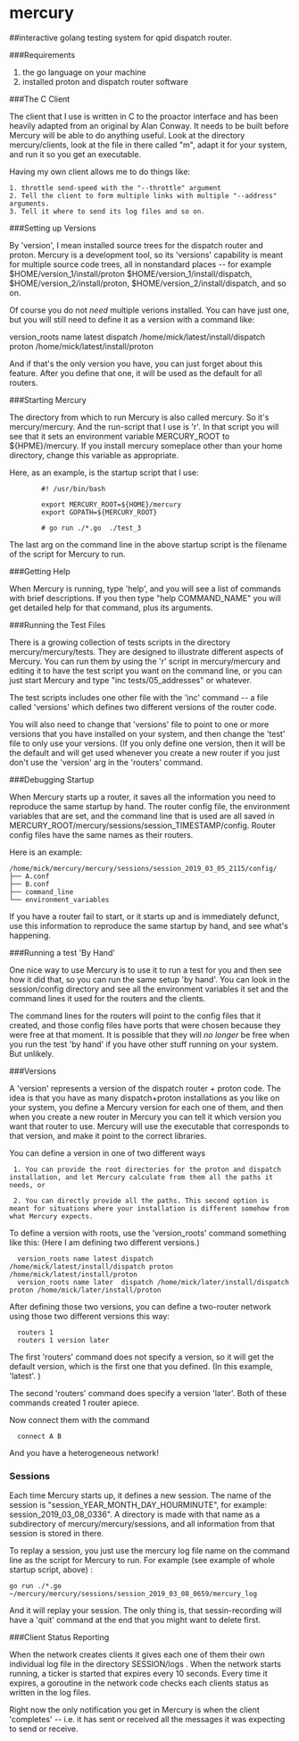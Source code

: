 # mercury
##interactive golang testing system for qpid dispatch router.

###Requirements

  1. the go language on your machine
  2. installed proton and dispatch router software



###The C Client

  The client that I use is written in C to the proactor interface and has been heavily adapted from an original by Alan Conway. It needs to be built before Mercury will be able to do anything useful. Look at the directory mercury/clients, look at the file in there called "m", adapt it for your system, and run it so you get an executable.

  Having my own client allows me to do things like:
    
    1. throttle send-speed with the "--throttle" argument
    2. Tell the client to form multiple links with multiple "--address" arguments.
    3. Tell it where to send its log files and so on.



###Setting up Versions

  By 'version', I mean installed source trees for the dispatch router and proton. Mercury is a development tool, so its 'versions' capability is meant for multiple source code trees, all in nonstandard places -- for example $HOME/version_1/install/proton   $HOME/version_1/install/dispatch,  $HOME/version_2/install/proton, $HOME/version_2/install/dispatch, and so on.

  Of course you do not *need* multiple verions installed. You can have just one, but you will still need to define it as a version with a command like:

  version_roots name latest dispatch /home/mick/latest/install/dispatch proton /home/mick/latest/install/proton

  And if that's the only version you have, you can just forget about this feature. After you define that one, it will be used as the default for all routers.





###Starting Mercury

  The directory from which to run Mercury is also called mercury.  So it's mercury/mercury.  And the run-script that I use is 'r'.
  In that script you will see that it sets an environment variable MERCURY_ROOT to ${HPME}/mercury. If you install mercury someplace other than your home directory, change this variable as appropriate.

  Here, as an example, is the startup script that I use:

            #! /usr/bin/bash

            export MERCURY_ROOT=${HOME}/mercury
            export GOPATH=${MERCURY_ROOT}

            # go run ./*.go  ./test_3

  The last arg on the command line in the above startup script is the filename of the script for Mercury to run.




###Getting Help

  When Mercury is running, type 'help', and you will see a list of commands with brief descriptions. If you then type "help COMMAND_NAME" you will get detailed help for that command, plus its arguments.



###Running the Test Files


  There is a growing collection of tests scripts in the directory  mercury/mercury/tests.  They are designed to illustrate different aspects of Mercury. You can run them by using the 'r' script in mercury/mercury and editing it to have the test script you want on the command line, or you can just start Mercury and type "inc tests/05_addresses" or whatever.

  The test scripts includes one other file with the 'inc' command -- a file called 'versions' which defines two different versions of the router code.

  You will also need to change that 'versions' file to point to one or more versions that you have installed on your system, and then change the 'test' file to only use your versions.  (If you only define one version, then it will be the default and will get used whenever you create a new router if you just don't use the 'version' arg in the 'routers' command.




###Debugging Startup

  When Mercury starts up a router, it saves all the information you need to reproduce the same startup by hand. The router config file, the environment variables that are set, and the command line that is used are all saved in MERCURY_ROOT/mercury/sessions/session_TIMESTAMP/config. Router config files have the same names as their routers.

  Here is an example:

    /home/mick/mercury/mercury/sessions/session_2019_03_05_2115/config/
    ├── A.conf
    ├── B.conf
    ├── command_line
    └── environment_variables

  If you have a router fail to start, or it starts up and is immediately defunct, use this information to reproduce the same startup by hand, and see what's happening.





###Running a test 'By Hand'
  
  One nice way to use Mercury is to use it to run a test for you and then see how it did that, so you can run the same setup 'by hand'.  You can look in the session/config directory and see all the environment variables it set and the command lines it used for the routers and the clients. 
  
  The command lines for the routers will point to the config files that it created, and those config files have ports that were chosen because they were free at that moment. It is possible that they will *no longer* be free when you run the test 'by hand' if you have other stuff running on your system. But unlikely.





###Versions

  A 'version' represents a version of the dispatch router + proton code. The idea is that you have as many dispatch+proton installations as you like on your system, you define a Mercury version for each one of them, and then when you create a new router in Mercury you can tell it which version you want that router to use. Mercury will use the executable that corresponds to that version, and make it point to the correct libraries.

  You can define a version in one of two different ways
     
     1. You can provide the root directories for the proton and dispatch installation, and let Mercury calculate from them all the paths it needs, or

     2. You can directly provide all the paths. This second option is meant for situations where your installation is different somehow from what Mercury expects.

 To define a version with roots, use the 'version_roots' command something like this:  (Here I am defining two different versions.)


      version_roots name latest dispatch /home/mick/latest/install/dispatch proton /home/mick/latest/install/proton
      version_roots name later  dispatch /home/mick/later/install/dispatch  proton /home/mick/later/install/proton


  After defining those two versions, you can define a two-router network using those two different versions this way:

      routers 1
      routers 1 version later

  The first 'routers' command does not specify a version, so it will get the default version, which is the first one that you defined.  (In this example, 'latest'. )

  The second 'routers' command does specify a version 'later'.
  Both of these commands created 1 router apiece.

  Now connect them with the command 

      connect A B

  And you have a heterogeneous network!




### Sessions

  Each time Mercury starts up, it defines a new session. The name of the session is  "session_YEAR_MONTH_DAY_HOURMINUTE", for example: session_2019_03_08_0336".  A directory is made with that name as a subdirectory of mercury/mercury/sessions, and all information from that session is stored in there.

  To replay a session, you just use the mercury log file name on the command line as the script for Mercury to run.
  For example (see example of whole startup script, above) :

    go run ./*.go  ~/mercury/mercury/sessions/session_2019_03_08_0659/mercury_log

  And it will replay your session.  The only thing is, that sessin-recording will have a 'quit' command at the end that you might want to delete first.




###Client Status Reporting

  When the network creates clients it gives each one of them their own individual log file in the directory SESSION/logs .  When the network starts running, a ticker is started that expires every 10 seconds. Every time it expires, a goroutine in the network code checks each clients status as written in the log files. 

  Right now the only notification you get in Mercury is when the client 'completes' -- i.e. it has sent or received all the messages it was expecting to send or receive.



